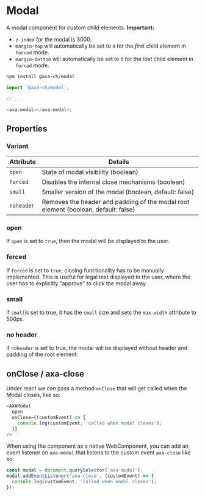 # Modal

A modal component for custom child elements.
**Important:**

- `z-index` for the modal is 3000.
- `margin-top` will automatically be set to `0` for the _first_ child element in `forced` mode.
- `margin-bottom` will automatically be set to `0` for the _last_ child element in `forced` mode.

```bash
npm install @axa-ch/modal
```

```js
import '@axa-ch/modal';

// ...

<axa-modal></axa-modal>;
```

## Properties

### Variant

| Attribute | Details                                                |
| --------- | ------------------------------------------------------ |
| `open`    | State of modal visibility (boolean)                    |
| `forced`  | Disables the internal close mechanisms (boolean)       |
| `small`   | Smaller version of the modal (boolean, default: false) |
| `noheader`| Removes the header and padding of the modal root element (boolean, default: false) |

### open

If `open` is set to `true`, then the modal will be displayed to the user.

### forced

If `forced` is set to `true`, closing functionality has to be manually implemented. This is useful for legal text displayed to the user, where the user has to explicitly "approve" to click the modal away.

### small

if `small`is set to true, it has the `small` size and sets the `max-width` attribute to 500px.

### no header

if `noheader` is set to true, the modal will be displayed without header and padding of the root element.

## onClose / axa-close

Under react we can pass a method `onClose` that will get called when the Modal closes, like so:

```js
<AXAModal
  open
  onClose={(customEvent) => {
    console.log(customEvent, 'called when modal closes');
  }}
/>
```

When using the component as a native WebComponent, you can add an event listener on `axa-modal` that listens to the custom event `axa-close` like so:

```js
const modal = document.querySelector('axa-modal');
modal.addEventListener('axa-close', (customEvent) => {
  console.log(customEvent, 'called when modal closes');
});
```
